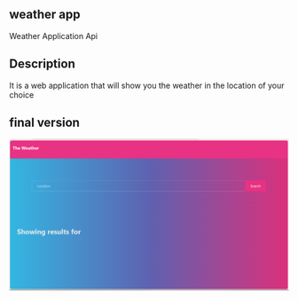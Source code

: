 ## weather app
Weather Application Api

## Description
It is a web application that will show you the weather in the location of your choice 

## final version

![A weather app shows an input field with a button search city.](./Screenshot%202023-12-25%20102716.png)